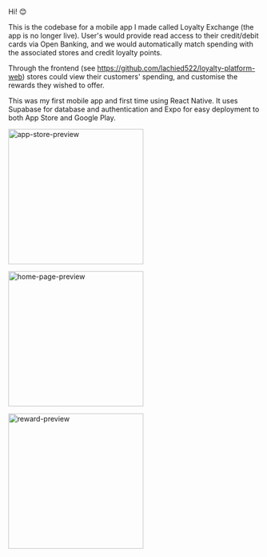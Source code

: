 Hi! 😊

This is the codebase for a mobile app I made called Loyalty Exchange (the app is no longer live). User's would provide read access to their credit/debit cards via Open Banking, and we would automatically match spending with the associated stores and credit loyalty points.

Through the frontend (see https://github.com/lachied522/loyalty-platform-web) stores could view their customers' spending, and customise the rewards they wished to offer.

This was my first mobile app and first time using React Native. It uses Supabase for database and authentication and Expo for easy deployment to both App Store and Google Play.

<img
    src=https://github.com/user-attachments/assets/ace8cf32-c860-4679-8bd1-0fbb84cc74f4
    alt="app-store-preview"
    style="width:270px;"
/>

<img
    src=https://github.com/user-attachments/assets/023f471e-805d-480b-993a-aad190c46994
    alt="home-page-preview"
    style="width:270px;"
/>

<img
    src=https://github.com/user-attachments/assets/a5863883-78fd-407c-bced-3ec5913f54d9
    alt="reward-preview"
    style="width:270px;"
/>
